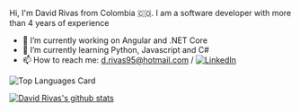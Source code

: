 Hi, I'm David Rivas from Colombia 🇨🇴. I am a software developer with more than 4 years of experience

- 🔭 I’m currently working on Angular and .NET Core
- 🌱 I’m currently learning Python, Javascript and C#
- 📫 How to reach me: d.rivas95@hotmail.com / [![LinkedIn](https://img.shields.io/badge/LinkedIn-0077B5?style=for-the-badge&logo=linkedin&logoColor=white)](https://www.linkedin.com/in/davrivas/)


![Top Languages Card](https://github-readme-stats.vercel.app/api/top-langs/?username=davrivas&theme=react&layout=compact)


[![David Rivas's github stats](https://github-readme-stats.vercel.app/api?username=davrivas&theme=react)](https://github.com/anuraghazra/github-readme-stats)

